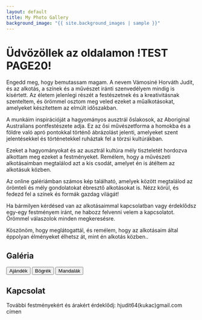 ```yaml
---
layout: default
title: My Photo Gallery
background_image: "{{ site.background_images | sample }}"
---
```


<div class="center-text">
  <h1>Üdvözöllek az oldalamon !TEST PAGE20! </h1>

  <p>
   Engedd meg, hogy bemutassam magam. A nevem Vámosiné Horváth Judit, és az alkotás, a színek és a művészet iránti szenvedélyem mindig is kísértett. Az életem jelenlegi részét a festészetnek és a kreativitásnak szenteltem, és örömmel osztom meg veled ezeket a műalkotásokat, amelyeket készítettem az elmúlt időszakban.

A munkáim inspirációját a hagyományos ausztrál őslakosok, az Aboriginal Australians pontfestészete adja. Ez az ősi művészetforma a homokba és a földre való apró pontokkal történő ábrázolást jelenti, amelyeket szent jelentésekkel és történetekkel ruháztak fel a törzsi kultúrákban. 

Ezeket a hagyományokat és az ausztrál kultúra mély tiszteletét hordozva alkottam meg ezeket a festményeket. Remélem, hogy a művészeti alkotásaimban megtalálod azt a kis csodát, amelyet én is átéltem az alkotásuk közben.

Az online galériámban számos kép található, amelyek között megtalálod az örömteli és mély gondolatokat ébresztő alkotásokat is. Nézz körül, és fedezd fel a színek és formák gazdag világát!

Ha bármilyen kérdésed van az alkotásaimmal kapcsolatban vagy érdeklődsz egy-egy festményem iránt, ne habozz felvenni velem a kapcsolatot. Örömmel válaszolok minden megkeresésre.

Köszönöm, hogy meglátogattál, és remélem, hogy az alkotásaim által éppolyan élményeket élhetsz át, mint én alkotás közben..
  </p>

<div class="center-text">
  <h2>Galéria</h2>
  <p>
    
  </p>

  <button id="gallery-button1" onclick="showGallery('ajandek')">Ajándék</button>
  <button id="gallery-button2" onclick="showGallery('bogrek')">Bögrék</button>
  <button id="gallery-button3" onclick="showGallery('mandalak')">Mandalák</button>

  <div id="hidden-gallery" style="display: none;"></div>
</div>

  <div class="center-text">
  <h2>Kapcsolat</h2>
  <p>
    További festményekért és árakért érdeklődj: hjudit64(kukac)gmail.com címen
  </p>
  </div>
  
<script src="https://cdnjs.cloudflare.com/ajax/libs/photoswipe/4.1.3/photoswipe.min.js"></script>
<script src="https://cdnjs.cloudflare.com/ajax/libs/photoswipe/4.1.3/photoswipe-ui-default.min.js"></script>
<link rel="stylesheet" href="https://cdnjs.cloudflare.com/ajax/libs/photoswipe/4.1.3/photoswipe.min.css">
<link rel="stylesheet" href="https://cdnjs.cloudflare.com/ajax/libs/photoswipe/4.1.3/default-skin/default-skin.min.css">
<link rel="stylesheet" href="https://cdnjs.cloudflare.com/ajax/libs/simplelightbox/2.7.0/simple-lightbox.min.css">
  
<script>
var gallery;

function showGallery(folder) {
  var button = document.getElementById(`gallery-button${folder}`);
  var hiddenGallery = document.getElementById('hidden-gallery');

  if (hiddenGallery.style.display === 'none') {
    getImagesFromRepo(folder).then(function (imageURLs) {
      hiddenGallery.innerHTML = ''; // Clear previous gallery items
      
      for (var i = 0; i < imageURLs.length; i++) {
        var aTag = document.createElement('a');
        aTag.href = imageURLs[i];

        var imgTag = document.createElement('img');
        imgTag.src = imageURLs[i];
        imgTag.alt = 'Photo ' + (i + 1);

        aTag.appendChild(imgTag);
        hiddenGallery.appendChild(aTag);
      }

      hiddenGallery.style.display = 'flex';
      button.innerHTML = 'Bezárás';

      // Initialize PhotoSwipe
      var galleryElement = hiddenGallery.querySelectorAll('a');
      var pswpElement = document.querySelectorAll('.pswp')[0];
      var galleryItems = [];

      for (var i = 0; i < galleryElement.length; i++) {
        var item = galleryElement[i];
        galleryItems.push({
          src: item.href,
          w: item.querySelector('img').naturalWidth,
          h: item.querySelector('img').naturalHeight,
          title: item.getAttribute('data-title')
        });
      }

      gallery = new PhotoSwipe(pswpElement, PhotoSwipeUI_Default, galleryItems, {
        index: 0, // Start at the first image
        bgOpacity: 0.8,
        showHideOpacity: true
      });
      gallery.init();
    });
  } else {
    hiddenGallery.innerHTML = '';
    hiddenGallery.style.display = 'none';
    button.innerHTML = `Galéria ${folder}`;
  }
}  
</script>
